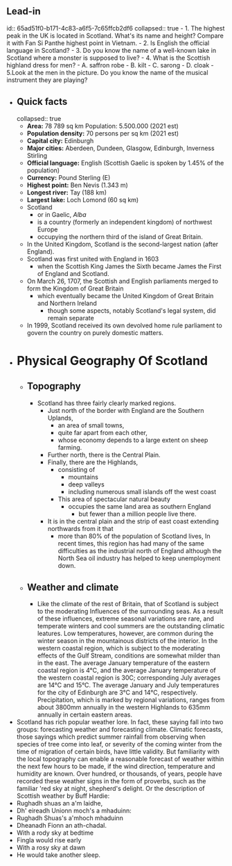 ## Lead-in
id:: 65ad51f0-b171-4c83-a6f5-7c65ffcb2df6
collapsed:: true
	- 1. The highest peak in the UK is located in Scotland. What's its name and height? Compare it with Fan Si Panthe highest point in Vietnam.
	- 2. Is English the official language in Scotland?
	- 3. Do you know the name of a well-known lake in Scotland where a monster is supposed to live?
	- 4. What is the Scottish highland dress for men?
		- A. saffron robe
		- B. kilt
		- C. sarong
		- D. cloak
	- 5.Look at the men in the picture. Do you know the name of the musical instrument they are playing?
- ## Quick facts
  collapsed:: true
	- **Area:** 78 789 sq km Population: 5.500.000 (2021 est)
	- **Population density:** 70 persons per sq km (2021 est)
	- **Capital city:** Edinburgh
	- **Major cities:** Aberdeen, Dundeen, Glasgow, Edinburgh, Inverness Stirling
	- **Official language:** English (Scottish Gaelic is spoken by 1.45% of the population)
	- **Currency:** Pound Sterling (E)
	- **Highest point:** Ben Nevis (1.343 m)
	- **Longest river:** Tay (188 km)
	- **Largest lake:** Loch Lomond (60 sq km)
	- Scotland
		- or in Gaelic, *Alba*
		- is a country (formerly an independent kingdom) of northwest Europe
		- occupying the northern third of the island of Great Britain.
	- In the United Kingdom, Scotland is the second-largest nation (after England).
	- Scotland was first united with England in 1603
		- when the Scottish King James the Sixth became James the First of England and Scotland.
	- On March 26, 1707, the Scottish and English parliaments merged to form the Kingdom of Great Britain
		- which eventually became the United Kingdom of Great Britain and Northern Ireland
			- though some aspects, notably Scotland's legal system, did remain separate
	- In 1999, Scotland received its own devolved home rule parliament to govern the country on purely domestic matters.
- # Physical Geography Of Scotland
	- ## Topography
		- Scotland has three fairly clearly marked regions.
			- Just north of the border with England are the Southern Uplands,
				- an area of small towns,
				- quite far apart from each other,
				- whose economy depends to a large extent on sheep farming.
			- Further north, there is the Central Plain.
			- Finally, there are the Highlands,
				- consisting of
					- mountains
					- deep valleys
					- including numerous small islands off the west coast
				- This area of spectacular natural beauty
					- occupies the same land area as southern England
						- but fewer than a million people live there.
			- It is in the central plain and the strip of east coast extending northwards from it that
				- more than 80% of the population of Scotland lives, In recent times, this region has had many of the same difficulties as the industrial north of England although the North Sea oil industry has helped to keep unemployment down.
	- ## Weather and climate
		- Like the climate of the rest of Britain, that of Scotland is subject to the moderating Influences of the surrounding seas. As a result of these influences, extreme seasonal variations are rare, and temperate winters and cool summers are the outstanding climatic leatures. Low temperatures, however, are common during the winter season in the mountainous districts of the interior. In the western coastal region, which is subject to the moderating effects of the Gulf Stream, conditions are somewhat milder than in the east. The average January temperature of the eastern coastal region is 4°C, and the average January temperature of the western coastal region is 30C; corresponding July averages are 14°C and 15°C. The average January and July temperatures for the city of Edinburgh are 3°C and 14°C, respectively. Precipitation, which is marked by regional variations, ranges from about 3800mm annually in the western Highlands to 635mm annually in certain eastern areas.
- Scotland has rich popular weather lore. In fact, these saying fall into two groups: forecasting weather and forecasting climate. Climatic forecasts, those sayings which predict summer rainfall from observing when species of tree come into leaf, or severity of the coming winter from the time of migration of certain birds, have little validity. But familiarity with the local topography can enable a reasonable forecast of weather within the next few hours to be made, if the wind direction, temperature and humidity are known. Over hundred, or thousands, of years, people have recorded these weather signs in the form of proverbs, such as the familiar 'red sky at night, shepherd's delight. Or the description of Scottish weather by Buff Hardie:
- Rughadh shuas an a'm laidhe,
- Dh' eireadh Unionn moch's a mhaduinn:
- Rughadh Shuas's a'mhoch mhaduinn
- Dheanadh Fionn an ath-chadal.
- With a rody sky at bedtime
- Fingla would rise early
- With a rosy sky at dawn
- He would take another sleep.